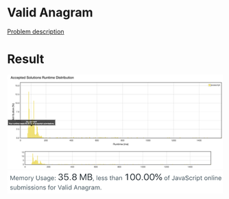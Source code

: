 # Valid Anagram

[Problem description](https://leetcode.com/problems/valid-anagram/description)

# Result

![result_runtime](result_runtime.png)
![result_space](result_space.png)
